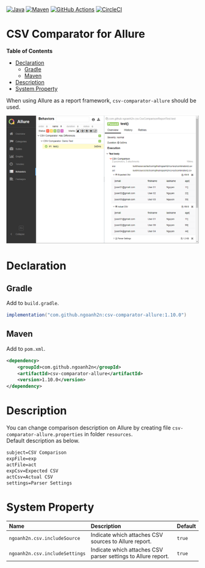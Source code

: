 [![Java](https://img.shields.io/badge/Java-17-orange)](https://adoptium.net)
[![Maven](https://img.shields.io/maven-central/v/com.github.ngoanh2n/csv-comparator-allure?label=Maven)](https://mvnrepository.com/artifact/com.github.ngoanh2n/csv-comparator-allure)
[![GitHub Actions](https://img.shields.io/github/actions/workflow/status/ngoanh2n/csv-comparator/test.yml?logo=github&label=GitHub%20Actions)](https://github.com/ngoanh2n/csv-comparator/actions/workflows/test.yml)
[![CircleCI](https://img.shields.io/circleci/build/github/ngoanh2n/csv-comparator?token=CCIPRJ_V9AVYTzVyEF9A9GMsVD9oF_2ce0fb3410ce42dfee9d8d854bae69d56f206df6&logo=circleci&label=CircleCI)
](https://dl.circleci.com/status-badge/redirect/gh/ngoanh2n/csv-comparator/tree/master)

# CSV Comparator for Allure
**Table of Contents**
<!-- TOC -->
* [Declaration](#declaration)
  * [Gradle](#gradle)
  * [Maven](#maven)
* [Description](#description)
* [System Property](#system-property)
<!-- TOC -->
When using Allure as a report framework, `csv-comparator-allure` should be used.

![](images/allure-report.png)

# Declaration
## Gradle
Add to `build.gradle`.
```gradle
implementation("com.github.ngoanh2n:csv-comparator-allure:1.10.0")
```

## Maven
Add to `pom.xml`.
```xml
<dependency>
    <groupId>com.github.ngoanh2n</groupId>
    <artifactId>csv-comparator-allure</artifactId>
    <version>1.10.0</version>
</dependency>
```

# Description
You can change comparison description on Allure by creating file `csv-comparator-allure.properties` in folder `resources`.<br>
Default description as below.
```properties
subject=CSV Comparison
expFile=exp
actFile=act
expCsv=Expected CSV
actCsv=Actual CSV
settings=Parser Settings
```

# System Property
| Name                            | Description                                                   | Default  |
|:--------------------------------|:--------------------------------------------------------------|:---------|
| `ngoanh2n.csv.includeSource`    | Indicate which attaches CSV sources to Allure report.         | `true`   |
| `ngoanh2n.csv.includeSettings`  | Indicate which attaches CSV parser settings to Allure report. | `true`   |
